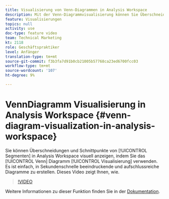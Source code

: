 ```yaml
---
title: Visualisierung von Venn-Diagrammen in Analysis Workspace
description: Mit der Venn-Diagrammvisualisierung können Sie Überschneidungen und Schnittmengen von Segmenten in Analysis Workspace visuell anzeigen. Es ist einfach, in wenigen Sekunden beeindruckende, aufschlussreiche Venn-Diagramme zu erstellen. Dieses Video zeigt Ihnen, wie.
feature: Visualisierungen
topics: null
activity: use
doc-type: feature video
team: Technical Marketing
kt: 2118
role: Geschäftspraktiker
level: Anfänger
translation-type: tm+mt
source-git-commit: f3b3fa7d91b0cb21005b57768ca23ed6700fcc03
workflow-type: tm+mt
source-wordcount: '107'
ht-degree: 9%

---
```



#  VennDiagramm   Visualisierung in Analysis Workspace  {#venn-diagram-visualization-in-analysis-workspace}

Sie können Überschneidungen und Schnittpunkte von [!UICONTROL Segmenten] in Analysis Workspace visuell anzeigen, indem Sie das [!UICONTROL Venn] Diagramm [!UICONTROL Visualisierung] verwenden. Es ist einfach, in Sekundenschnelle beeindruckende und aufschlussreiche Diagramme zu erstellen.  Dieses Video zeigt Ihnen, wie.

>[!VIDEO](https://video.tv.adobe.com/v/23987/?quality=12)

Weitere Informationen zu dieser Funktion finden Sie in der [Dokumentation](https://marketing.adobe.com/resources/help/de_DE/analytics/analysis-workspace/venn.html).
